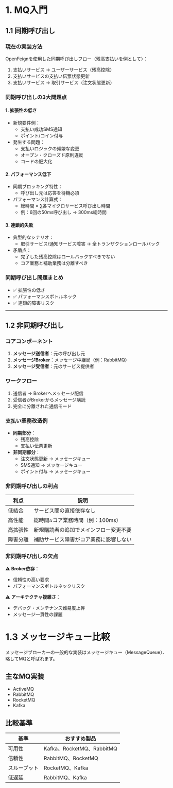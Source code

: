 # 1. MQ入門

## 1.1 同期呼び出し

### 現在の実装方法
OpenFeignを使用した同期呼び出しフロー（残高支払いを例として）：
1. 支払いサービス → ユーザーサービス（残高控除）
2. 支払いサービスの支払い伝票状態更新
3. 支払いサービス → 取引サービス（注文状態更新）

### 同期呼び出しの3大問題点

#### 1. 拡張性の低さ
- 新規要件例：
  - 支払い成功SMS通知
  - ポイント/コイン付与
- 発生する問題：
  - 支払いロジックの頻繁な変更
  - オープン・クローズド原則違反
  - コードの肥大化

#### 2. パフォーマンス低下
- 同期ブロッキング特性：
  - 呼び出し元は応答を待機必須
- パフォーマンス計算式：
  - 総時間 = ∑各マイクロサービス呼び出し時間
  - 例：6回の50ms呼び出し → 300ms総時間

#### 3. 連鎖的失敗
- 典型的なシナリオ：
  - 取引サービス/通知サービス障害 → 全トランザクションロールバック
- 矛盾点：
  - 完了した残高控除はロールバックすべきでない
  - コア業務と補助業務は分離すべき

### 同期呼び出し問題まとめ
- ✅ 拡張性の低さ
- ✅ パフォーマンスボトルネック
- ✅ 連鎖的障害リスク

---

## 1.2 非同期呼び出し

### コアコンポーネント
1. **メッセージ送信者**：元の呼び出し元
2. **メッセージBroker**：メッセージ中継局（例：RabbitMQ）
3. **メッセージ受信者**：元のサービス提供者

### ワークフロー
1. 送信者 → Brokerへメッセージ配信
2. 受信者がBrokerからメッセージ購読
3. 完全に分離された通信モード

### 支払い業務改造例
- **同期部分**：
  - 残高控除
  - 支払い伝票更新
- **非同期部分**：
  - 注文状態更新 → メッセージキュー
  - SMS通知 → メッセージキュー
  - ポイント付与 → メッセージキュー

### 非同期呼び出しの利点
| 利点 | 説明 |
|------|------|
| 低結合 | サービス間の直接依存なし |
| 高性能 | 総時間≈コア業務時間（例：100ms） |
| 高拡張性 | 新規購読者の追加でメインフロー変更不要 |
| 障害分離 | 補助サービス障害がコア業務に影響しない |

### 非同期呼び出しの欠点
⚠️ **Broker依存**：  
- 信頼性の高い要求 
- パフォーマンスボトルネックリスク  

⚠️ **アーキテクチャ複雑さ**：  
- デバッグ・メンテナンス難易度上昇  
- メッセージ一貫性の課題

# 1.3 メッセージキュー比較

メッセージブローカーの一般的な実装はメッセージキュー（MessageQueue）、略してMQと呼ばれます。

## 主なMQ実装
- ActiveMQ
- RabbitMQ
- RocketMQ
- Kafka

## 比較基準

| 基準         | おすすめ製品                     |
|--------------|----------------------------------|
| 可用性       | Kafka、RocketMQ、RabbitMQ        |
| 信頼性       | RabbitMQ、RocketMQ               |
| スループット | RocketMQ、Kafka                  |
| 低遅延       | RabbitMQ、Kafka                  |
